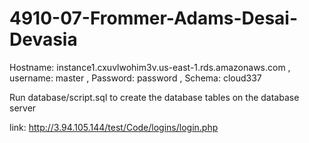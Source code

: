 # 4910-07-Frommer-Adams-Desai-Devasia

Hostname: instance1.cxuvlwohim3v.us-east-1.rds.amazonaws.com , 
username: master , 
Password: password ,
Schema: cloud337 

Run database/script.sql to create the database tables on the database server

link: http://3.94.105.144/test/Code/logins/login.php 
